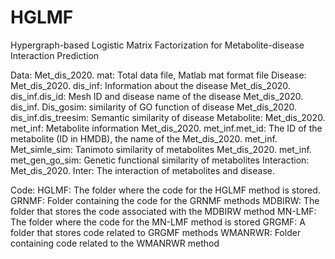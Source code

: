 # HGLMF
Hypergraph-based Logistic Matrix Factorization for Metabolite-disease Interaction Prediction

Data:
 Met_dis_2020. mat: Total data file, Matlab mat format file
 Disease:
  Met_dis_2020. dis_inf: Information about the disease
  Met_dis_2020. dis_inf.dis_id: Mesh ID and disease name of the disease
  Met_dis_2020. dis_inf. Dis_gosim: similarity of GO function of disease
  Met_dis_2020. dis_inf.dis_treesim: Semantic similarity of disease
 Metabolite:
  Met_dis_2020. met_inf: Metabolite information
  Met_dis_2020. met_inf.met_id: The ID of the metabolite (ID in HMDB), the name of the 
  Met_dis_2020. met_inf. Met_simle_sim: Tanimoto similarity of metabolites
  Met_dis_2020. met_inf. met_gen_go_sim: Genetic functional similarity of metabolites
 Interaction:
  Met_dis_2020. Inter: The interaction of metabolites and disease.


Code:
 HGLMF: The folder where the code for the HGLMF method is stored.
 GRNMF: Folder containing the code for the GRNMF methods
 MDBIRW: The folder that stores the code associated with the MDBIRW method
 MN-LMF: The folder where the code for the MN-LMF method is stored
 GRGMF: A folder that stores code related to GRGMF methods
 WMANRWR: Folder containing code related to the WMANRWR method
